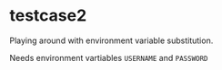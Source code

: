 # testcase2

Playing around with environment variable substitution.

Needs environment vartiables `USERNAME` and `PASSWORD`


